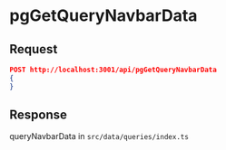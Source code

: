 # pgGetQueryNavbarData

## Request

```json
POST http://localhost:3001/api/pgGetQueryNavbarData
{
}
```

## Response

queryNavbarData in `src/data/queries/index.ts`
